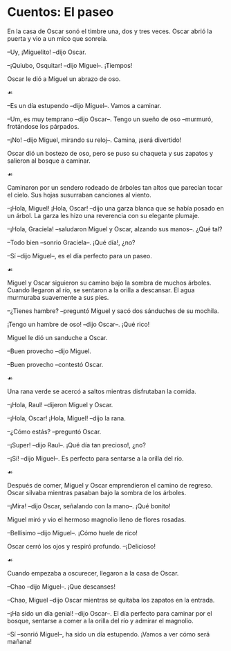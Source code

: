 # Cuentos: El paseo

En la casa de Oscar sonó el timbre una, dos y tres veces.
Oscar abrió la puerta y vio a un mico que sonreía.

–Uy, ¡Miguelito! –dijo Oscar.

–¡Quiubo, Osquitar! –dijo Miguel–. ¡Tiempos!

Oscar le dió a Miguel un abrazo de oso.

☙

–Es un día estupendo –dijo Miguel–. Vamos a caminar.

–Um, es muy temprano –dijo Oscar–.
Tengo un sueño de oso –murmuró, frotándose los párpados.

–¡No! –dijo Miguel, mirando su reloj–. Camina, ¡será divertido!

Oscar dió un bostezo de oso,
pero se puso su chaqueta y sus zapatos
y salieron al bosque a caminar.

☙

Caminaron por un sendero rodeado de árboles tan altos
que parecían tocar el cielo.
Sus hojas susurraban canciones al viento.

–¡Hola, Miguel! ¡Hola, Oscar!
–dijo una garza blanca que se había posado en un árbol.
La garza les hizo una reverencia con su elegante plumaje.

–¡Hola, Graciela!
–saludaron Miguel y Oscar, alzando sus manos–.
¿Qué tal?

–Todo bien –sonrio Graciela–. ¡Qué día!, ¿no?

–Sí –dijo Miguel–,
es el día perfecto para un paseo.

☙

Miguel y Oscar siguieron su camino
bajo la sombra de muchos árboles.
Cuando llegaron al río,
se sentaron a la orilla a descansar.
El agua murmuraba suavemente a sus pies.

–¿Tienes hambre? –preguntó Miguel y sacó dos sánduches de su mochila.

¡Tengo un hambre de oso! –dijo Oscar–. ¡Qué rico!

Miguel le dió un sanduche a Oscar.

–Buen provecho –dijo Miguel.

–Buen provecho –contestó Oscar.

☙

Una rana verde se acercó a saltos mientras disfrutaban la comida.

–¡Hola, Raul!
–dijeron Miguel y Oscar.

–¡Hola, Oscar! ¡Hola, Miguel!
–dijo la rana.

–¿Cómo estás? –preguntó Oscar.

–¡Super! –dijo Raul–. ¡Qué día tan precioso!, ¿no?

–¡Sí!
–dijo Miguel–.
Es perfecto para sentarse a la orilla del río.

☙

Después de comer, Miguel y Oscar emprendieron el camino de regreso.
Oscar silvaba mientras pasaban bajo la sombra de los árboles.

–¡Mira! –dijo Oscar, señalando con la mano–.
¡Qué bonito!

Miguel miró y vio el hermoso magnolio lleno de flores rosadas.

–Bellísimo
–dijo Miguel–.
¡Cómo huele de rico!

Oscar cerró los ojos y respiró profundo.
–¡Delicioso!

☙

Cuando empezaba a oscurecer, llegaron a la casa de Oscar.

–Chao –dijo Miguel–. ¡Que descanses!

–Chao, Miguel –dijo Oscar mientras se quitaba los zapatos en la entrada.

–¡Ha sido un día genial!
–dijo Oscar–.
El día perfecto para caminar por el bosque,
sentarse a comer a la orilla del río
y admirar el magnolio.

–Sí
–sonrió Miguel–,
ha sido un día estupendo.
¡Vamos a ver cómo será mañana!

